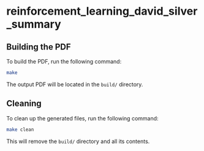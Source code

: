 # reinforcement_learning_david_silver_summary

## Building the PDF

To build the PDF, run the following command:

```bash
make
```

The output PDF will be located in the `build/` directory.

## Cleaning

To clean up the generated files, run the following command:

```bash
make clean
```

This will remove the `build/` directory and all its contents.
